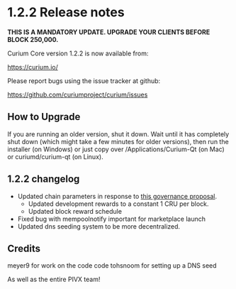 1.2.2 Release notes
====================

**THIS IS A MANDATORY UPDATE. UPGRADE YOUR CLIENTS BEFORE BLOCK 250,000.**

Curium Core version 1.2.2 is now available from:

  https://curium.io/

Please report bugs using the issue tracker at github:

  https://github.com/curiumproject/curium/issues


How to Upgrade
--------------

If you are running an older version, shut it down. Wait until it has completely
shut down (which might take a few minutes for older versions), then run the
installer (on Windows) or just copy over /Applications/Curium-Qt (on Mac) or
curiumd/curium-qt (on Linux).


1.2.2 changelog
----------------

- Updated chain parameters in response to [this governance proposal](https://forum.curium.io/t/block-reward-extension/81).
  - Updated development rewards to a constant 1 CRU per block.
  - Updated block reward schedule
- Fixed bug with mempoolnotify important for marketplace launch
- Updated dns seeding system to be more decentralized.


Credits
--------

meyer9 for work on the code code
tohsnoom for setting up a DNS seed

As well as the entire PIVX team!